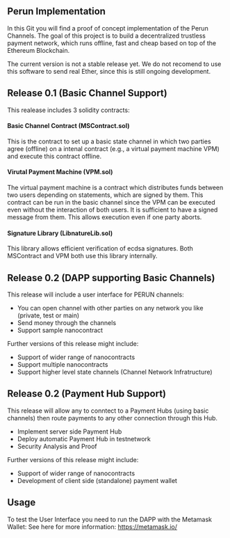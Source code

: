## Perun Implementation

In this Git you will find a proof of concept implementation of the Perun Channels. The goal of this project is to build a decentralized trustless payment network, which runs offline, fast and cheap based on top of the Ethereum Blockchain.

The current version is not a stable release yet. We do not recomend to use this software to send real Ether, since this is still ongoing development.

## Release 0.1 (Basic Channel Support)
This realease includes 3 solidity contracts: 

#### Basic Channel Contract (MSContract.sol)
This is the contract to set up a basic state channel in which two parties agree (offline) on a intenal contract (e.g., a virtual payment machine VPM) and execute this contract offline. 

#### Virutal Payment Machine (VPM.sol)
The virtual payment machine is a contract which distributes funds between two users depending on statements, which are signed by them. This contract can be run in the basic channel since the VPM can be executed even without the interaction of both users. It is sufficient to have a signed message from them. This allows execution even if one party aborts.  

#### Signature Library (LibnatureLib.sol)
This library allows efficient verification of ecdsa signatures. Both MSContract and VPM both use this library internally. 

## Release 0.2 (DAPP supporting Basic Channels)

This release will include a user interface for PERUN channels:
* You can open channel with other parties on any network you like (private, test or main)
* Send money through the channels
* Support sample nanocontract

Further versions of this release might include:

* Support of wider range of nanocontracts
* Support multiple nanocontracts
* Support higher level state channels (Channel Network Infratructure)

## Release 0.2 (Payment Hub Support)
This release will allow any to conntect to a Payment Hubs (using basic channels) then route payments to any other connection through this Hub.

* Implement server side Payment Hub
* Deploy automatic Payment Hub in testnetwork
* Security Analysis and Proof

Further versions of this release might include:

* Support of wider range of nanocontracts
* Development of client side (standalone) payment wallet


## Usage

To test the User Interface you need to run the DAPP with the Metamask Wallet:
See here for more information: https://metamask.io/
